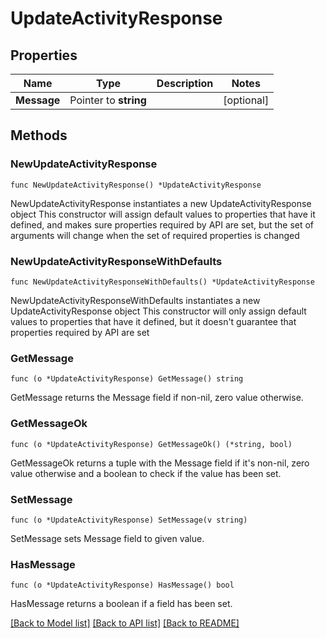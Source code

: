 # UpdateActivityResponse

## Properties

Name | Type | Description | Notes
------------ | ------------- | ------------- | -------------
**Message** | Pointer to **string** |  | [optional] 

## Methods

### NewUpdateActivityResponse

`func NewUpdateActivityResponse() *UpdateActivityResponse`

NewUpdateActivityResponse instantiates a new UpdateActivityResponse object
This constructor will assign default values to properties that have it defined,
and makes sure properties required by API are set, but the set of arguments
will change when the set of required properties is changed

### NewUpdateActivityResponseWithDefaults

`func NewUpdateActivityResponseWithDefaults() *UpdateActivityResponse`

NewUpdateActivityResponseWithDefaults instantiates a new UpdateActivityResponse object
This constructor will only assign default values to properties that have it defined,
but it doesn't guarantee that properties required by API are set

### GetMessage

`func (o *UpdateActivityResponse) GetMessage() string`

GetMessage returns the Message field if non-nil, zero value otherwise.

### GetMessageOk

`func (o *UpdateActivityResponse) GetMessageOk() (*string, bool)`

GetMessageOk returns a tuple with the Message field if it's non-nil, zero value otherwise
and a boolean to check if the value has been set.

### SetMessage

`func (o *UpdateActivityResponse) SetMessage(v string)`

SetMessage sets Message field to given value.

### HasMessage

`func (o *UpdateActivityResponse) HasMessage() bool`

HasMessage returns a boolean if a field has been set.


[[Back to Model list]](../README.md#documentation-for-models) [[Back to API list]](../README.md#documentation-for-api-endpoints) [[Back to README]](../README.md)


